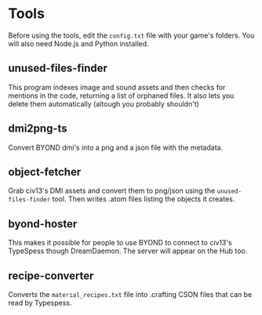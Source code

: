 # Tools
Before using the tools, edit the `config.txt` file with your game's folders.
You will also need Node.js and Python installed.

## unused-files-finder
This program indexes image and sound assets and then checks for mentions in the code, returning a list of orphaned files. It also lets you delete them automatically (altough you probably shouldn't)

## dmi2png-ts
Convert BYOND dmi's into a png and a json file with the metadata.

## object-fetcher
Grab civ13's DMI assets and convert them to png/json using the `unused-files-finder` tool. Then writes .atom files listing the objects it creates.

## byond-hoster
This makes it possible for people to use BYOND to connect to civ13's TypeSpess though DreamDaemon. The server will appear on the Hub too.

## recipe-converter
Converts the `material_recipes.txt` file into .crafting CSON files that can be read by Typespess.
